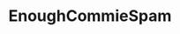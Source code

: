 ---
title: EnoughCommieSpam
crosslinks:
- socialism
- LateStageCapitalism
- communism
- ShitLiberalsSay
- Drama
- SubredditDrama
- Anarchism
- youtubefactsbot
- shittankiessay
- FULLCOMMUNISM
- worldnews
- circlebroke2
- neoliberal
- youtubot
- forwardsfromgrandma
- todayilearned
- ShitAmericansSay
- politics
- EnoughLibertarianSpam
- badpolitics
---